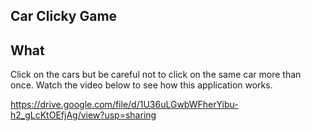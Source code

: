 ## Car Clicky Game

## What
Click on the cars but be careful not to click on the same car more than once. Watch the video below to see how this application works. 

https://drive.google.com/file/d/1U36uLGwbWFherYibu-h2_gLcKtOEfjAg/view?usp=sharing

